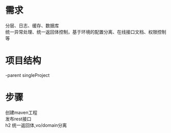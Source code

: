 # 需求
分层、日志、缓存、数据库  
统一异常处理、统一返回体控制，基于环境的配置分离、在线接口文档、权限控制等

# 项目结构
-parent
 singleProject

# 步骤
创建maven工程  
发布rest接口  
h2
统一返回体,vo/domain分离


